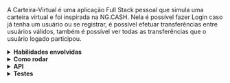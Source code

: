 A Carteira-Virtual é uma aplicação Full Stack pessoal que simula uma carteira virtual e foi inspirada na NG.CASH. Nela é possível fazer Login caso já tenha um usuário ou se registrar, é possível efetuar transferências entre usuários válidos, também é possível ver todas as transferências que o usuário logado participou. 

<details>
<summary><strong>Habilidades envolvidas</strong></summary><br />

**Frontend:**
  - React 
  - Typescript
  - HTML CSS
  - Bootstrap
  - Responsividade
  - React Testing Library
  - Jest


**Backend:**
  - Node
  - Typescript
  - Express
  - Sequelize
  - Docker
  - Jsonwebtoken
  - Bcrypt

</details>

<details>
<summary><strong>Como rodar</strong></summary><br />

**Docker:**
  - Rode o comando `docker-compose up` para criar seu docker-compose.

**Banco de dados:**
  - Será um container docker Postgres já configurado no docker-compose através de um serviço definido como `db`.
  - Tem o papel de fornecer dados para o serviço de _backend_.
  - Roda na pota `5432`.
  
**Back-end:**
 - Será um container docker no docker-compose através de um serviço definido como `backend`.
 - Ao iniciar o Docker-compose o backend irá estruturar e popular o banco de dados com informações iniciais definidas pelo sequelize.
 - Roda na porta `3001`.

**Front-end:**
 - Será um container docker no docker-compose através de um serviço definido como `frontend`.
 - Ao iniciar o Docker-compose o frontend gera um terminal que já inicia sua aplicação frontend, você pode acessa-la na rota `http://localhost:3000/`
 - Roda na porta `3000`.

</details>

<details>
<summary><strong>API</strong></summary><br />

**`GET /`**
 - Use o endpoint `GET /` para testar a api, em caso de sucesso retorna:
```json
{
  "ok": "Backend working"
}
```

**`POST /register`**
 - Você deve preencher o body com um `username` e um `password` validos, exemplo:
 ```json
{
  "username": "Carlos",
  "password": "Password1",
}
```
 - Em caso de sucesso, retorna as informações do usuário criado:
```json
{
  "id": 4,
  "username": "<Carlos>",
  "password": "$2a$10$ILdKzLspVXavt9GCrtqf8urcITmpFgPjdgJX.cM9zKKLk.JTX/Rk.",
  "accountId": 4
}
```

**`POST /login`**
 - Você deve preencher o body com um `username` e um `password` validos, exemplo:
 ```json
{
  "username": "Carlos",
  "password": "Password1",
}
```
 - Em caso de sucesso, retorna um token que tem duração de 24h e será utilizado em requisições futuras:
```json
  "eyJhbGciOiJIUzI1NiIsInR5cCI6IkpXVCJ9.eyJkYXRhIjp7InVzZXJuYW1lIjoiQ2FybG9zIn0sImlhdCI6MTY2ODgxMjg4NywiZXhwIjoxNjY4ODk5Mjg3fQ.MQsfKi91O-1I1mwh9GZMXENGkCTmcvck9tF99xVD8l0"
```

**`GET /balance`**
 - Você deve preencher o Header `Authorization` com o token recebido ao efetuar Login.
 - Em caso de sucesso, retorna o nome do usuário e o balance da conta:
```json
{
  "username": "Carlos",
  "balance": 100000000,
}
```

**`POST /transaction`**
 - Você deve preencher o Header `Authorization` com o token recebido ao efetuar Login.
 - Você deve preencher o body com um `value` e um `username` validos, exemplo:
 ```json
{
  "value": 1000,
  "username": "Rosa"
}
```
 - Em caso de sucesso, retorna as informações da transação realizada:
```json
  "successful Transaction of <valor> from <quem enviou> to <quem recebeu>"
```

**`GET /transactions`**
 - Você deve preencher o Header `Authorization` com o token recebido ao efetuar Login.
 - Em caso de sucesso, retorna informações de todas as transações que o usuário participou (enviando ou recebendo):
```json
[
  {
     "id": 1,
     "debitedAccountId": 3,
     "creditedAccountId": 2,
     "value": 1000000,
     "createdAt": "2022-11-17T15:48:08.202Z"
  },
  {
     "id": 2,
     "debitedAccountId": 3,
     "creditedAccountId": 1,
     "value": 1000000,
     "createdAt": "2022-11-17T15:48:18.184Z"
  }
]
```

</details>

<details>
<summary><strong>Testes</strong></summary><br />

**Frontend:**
  - Para rodar os testes do Frontend entre na pasta `./Frontend`, abra um terminal e rode o comando `npm run test`.
  - Os testes foram criados com a React Testing Library e Jest

**Backend (EM construção):**
  - Para rodar os testes do Backend entre na pasta `./Backend`, abra um terminal e rode o comando `npm run test`.
</details>

